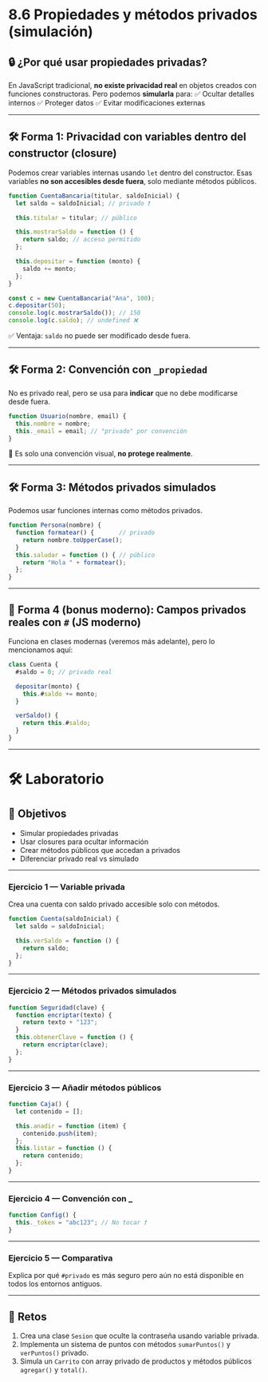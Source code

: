 # 8.6 Propiedades y métodos privados (simulación)

## 🔒 ¿Por qué usar propiedades privadas?

En JavaScript tradicional, **no existe privacidad real** en objetos creados con funciones constructoras. Pero podemos **simularla** para:
✅ Ocultar detalles internos
✅ Proteger datos
✅ Evitar modificaciones externas

---

## 🛠️ Forma 1: Privacidad con variables dentro del constructor (closure)

Podemos crear variables internas usando `let` dentro del constructor.
Esas variables **no son accesibles desde fuera**, solo mediante métodos públicos.

```js
function CuentaBancaria(titular, saldoInicial) {
  let saldo = saldoInicial; // privado ❗

  this.titular = titular; // público

  this.mostrarSaldo = function () {
    return saldo; // acceso permitido
  };

  this.depositar = function (monto) {
    saldo += monto;
  };
}

const c = new CuentaBancaria("Ana", 100);
c.depositar(50);
console.log(c.mostrarSaldo()); // 150
console.log(c.saldo); // undefined ❌
```

✅ Ventaja: `saldo` no puede ser modificado desde fuera.

---

## 🛠️ Forma 2: Convención con `_propiedad`

No es privado real, pero se usa para **indicar** que no debe modificarse desde fuera.

```js
function Usuario(nombre, email) {
  this.nombre = nombre;
  this._email = email; // "privado" por convención
}
```

💬 Es solo una convención visual, **no protege realmente**.

---

## 🛠️ Forma 3: Métodos privados simulados

Podemos usar funciones internas como métodos privados.

```js
function Persona(nombre) {
  function formatear() {       // privado
    return nombre.toUpperCase();
  }
  this.saludar = function () { // público
    return "Hola " + formatear();
  };
}
```

---

## 🔐 Forma 4 (bonus moderno): Campos privados reales con `#` (JS moderno)

Funciona en clases modernas (veremos más adelante), pero lo mencionamos aquí:

```js
class Cuenta {
  #saldo = 0; // privado real

  depositar(monto) {
    this.#saldo += monto;
  }

  verSaldo() {
    return this.#saldo;
  }
}
```

---

# 🛠 Laboratorio

## 🎯 Objetivos

* Simular propiedades privadas
* Usar closures para ocultar información
* Crear métodos públicos que accedan a privados
* Diferenciar privado real vs simulado

---

### Ejercicio 1 — Variable privada

Crea una cuenta con saldo privado accesible solo con métodos.

```js
function Cuenta(saldoInicial) {
  let saldo = saldoInicial;

  this.verSaldo = function () {
    return saldo;
  };
}
```

---

### Ejercicio 2 — Métodos privados simulados

```js
function Seguridad(clave) {
  function encriptar(texto) {
    return texto + "123";
  }
  this.obtenerClave = function () {
    return encriptar(clave);
  };
}
```

---

### Ejercicio 3 — Añadir métodos públicos

```js
function Caja() {
  let contenido = [];

  this.anadir = function (item) {
    contenido.push(item);
  };
  this.listar = function () {
    return contenido;
  };
}
```

---

### Ejercicio 4 — Convención con _

```js
function Config() {
  this._token = "abc123"; // No tocar ❗
}
```

---

### Ejercicio 5 — Comparativa

Explica por qué `#privado` es más seguro pero aún no está disponible en todos los entornos antiguos.

---

## 🚀 Retos

1. Crea una clase `Sesion` que oculte la contraseña usando variable privada.
2. Implementa un sistema de puntos con métodos `sumarPuntos()` y `verPuntos()` privado.
3. Simula un `Carrito` con array privado de productos y métodos públicos `agregar()` y `total()`.